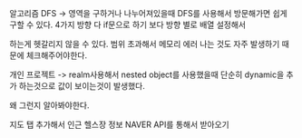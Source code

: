 알고리즘 DFS -> 영역을 구하거나 나누어져있을때 DFS를 사용해서 방문해가면 쉽게 구할 수 있다. 4가지 방향 다 if문으로 하기 보다 방향 별로 배열 설정해서

하는게 헷갈리지 않을 수 있다. 범위 초과해서 메모리 에러 나는 것도 자주 발생하기 때문에 체크해주어야한다.

개인 프로젝트 -> realm사용해서 nested object를 사용했을때 단순히 dynamic을 추가 하는것으로 값이 보이는것이 발생했다.

왜 그런지 알아봐야한다.

지도 탭 추가해서 인근 헬스장 정보 NAVER API를 통해서 받아오기
